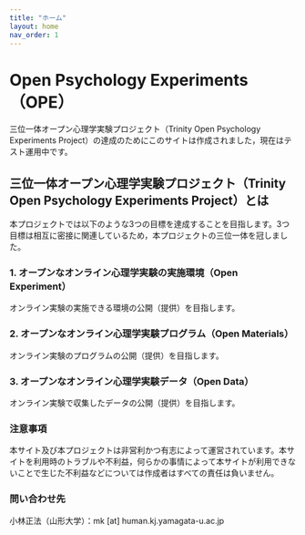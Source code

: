 ```yaml
---
title: "ホーム"
layout: home
nav_order: 1
---
```


# Open Psychology Experiments（OPE）

三位一体オープン心理学実験プロジェクト（Trinity Open Psychology Experiments Project）の達成のためにこのサイトは作成されました，現在はテスト運用中です。

## 三位一体オープン心理学実験プロジェクト（Trinity Open Psychology Experiments Project）とは

本プロジェクトでは以下のような3つの目標を達成することを目指します。3つ目標は相互に密接に関連しているため，本プロジェクトの三位一体を冠しました。

### 1. オープンなオンライン心理学実験の実施環境（Open Experiment）

オンライン実験の実施できる環境の公開（提供）を目指します。

### 2. オープンなオンライン心理学実験プログラム（Open Materials）

オンライン実験のプログラムの公開（提供）を目指します。

### 3. オープンなオンライン心理学実験データ（Open Data）

オンライン実験で収集したデータの公開（提供）を目指します。

### 注意事項

本サイト及び本プロジェクトは非営利かつ有志によって運営されています。本サイトを利用時のトラブルや不利益，何らかの事情によって本サイトが利用できないことで生じた不利益などについては作成者はすべての責任は負いません。

### 問い合わせ先

小林正法（山形大学）：mk [at] human.kj.yamagata-u.ac.jp